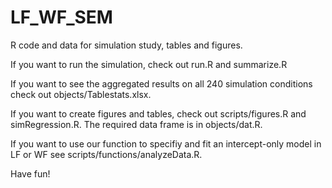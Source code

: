 # LF_WF_SEM
R code and data for simulation study, tables and figures.


If you want to run the simulation, check out run.R and summarize.R

If you want to see the aggregated results on all 240 simulation conditions check out objects/Tablestats.xlsx.

If you want to create figures and tables, check out scripts/figures.R and simRegression.R. The required data frame is in objects/dat.R.

If you want to use our function to specifiy and fit an intercept-only model in LF or WF see scripts/functions/analyzeData.R.


Have fun!
